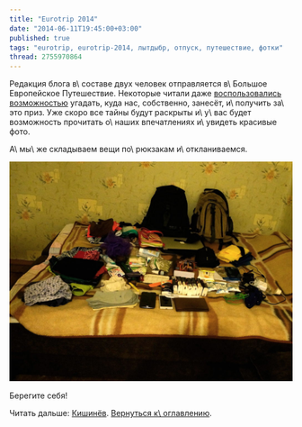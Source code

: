 ```yaml
---
title: "Eurotrip 2014"
date: "2014-06-11T19:45:00+03:00"
published: true
tags: "eurotrip, eurotrip-2014, лытдыбр, отпуск, путешествие, фотки"
thread: 2755970864
---
```


Редакция блога в\ составе двух человек отправляется в\ Большое Европейское Путешествие. Некоторые читали даже 
[воспользовались возможностью][contest] угадать, куда нас, собственно, занесёт, и\ получить за\ это приз. Уже скоро все 
тайны будут раскрыты и\ у\ вас будет возможность прочитать о\ наших впечатлениях и\ увидеть красивые фото.

А\ мы\ же складываем вещи по\ рюкзакам и\ откланиваемся.

![](/images/travel/2014-06-eurotrip/start-packing.jpg)

Берегите себя!  

Читать дальше: [Кишинёв](/post/eurotrip-2014-chisinau/). [Вернуться к\ оглавлению](/post/eurotrip-2014/).

[contest]: /post/two-years-contest/
